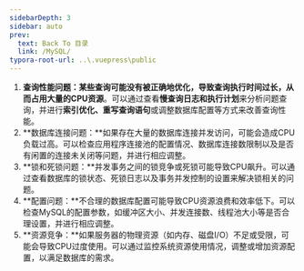 ```yaml
---
sidebarDepth: 3
sidebar: auto
prev:
  text: Back To 目录
  link: /MySQL/
typora-root-url: ..\.vuepress\public
---
```






1. **查询性能问题：**某些查询可能没有被正确地优化，导致**查询执行时间过长，从而占用大量的CPU资源**。可以通过查看**慢查询日志和执行计划**来分析问题查询，并进行**索引优化、重写查询语句**或调整数据库配置等方式来改善查询性能。
2. **数据库连接问题：**如果存在大量的数据库连接并发访问，可能会造成CPU负载过高。可以检查应用程序连接池的配置情况、数据库连接数限制以及是否有闲置的连接未关闭等问题，并进行相应调整。
3. **锁和死锁问题：**并发事务之间的锁竞争或死锁可能导致CPU飙升。可以通过查看数据库的锁状态、死锁日志以及事务并发控制的设置来解决锁相关的问题。
4. **配置问题：**不合理的数据库配置可能导致CPU资源浪费和效率低下。可以检查MySQL的配置参数，如缓冲区大小、并发连接数、线程池大小等是否合理设置，并进行相应调整。
5. **资源竞争：**如果服务器的物理资源（如内存、磁盘I/O）不足或受限，可能会导致CPU过度使用。可以通过监控系统资源使用情况，调整或增加资源配置，以满足数据库的需求。